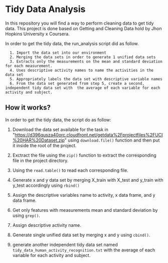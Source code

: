 # Tidy Data Analysis

In this repository you will find a way to perform cleaning data to get tidy data. This project is done based on Getting and Cleaning Data hold by Jhon Hopkins University x Coursera.

In order to get the tidy data, the run_analysis script did as follow.

      1. Import the data set into our environment
      2. Merging the data sets in order to generate 1 unified data sets
      3. Extracts only the measurements on the mean and standard deviation for each measurement.
      4. Uses descriptive activity names to name the activities in the data set
      5. Appropriately labels the data set with descriptive variable names
      6. From the data set generated from step 5, create a second, independent tidy data set with  the average of each variable for each activity and subject.

## How it works?

In order to get the tidy data, the script do as follow:

1. Download the data set available for the task in "<https://d396qusza40orc.cloudfront.net/getdata%2Fprojectfiles%2FUCI%20HAR%20Dataset.zip>" using `download.file()` function and then put it inside the root of the project.

2. Exctract the file using the `zip()` function to extract the corresponding file in the project directory.

3. Using the `read.table()` to read each corresponding file.

4. Generate x and y data set by merging X_train with X_test and y_train with y_test accordingly using `rbind()`

5. Assign the descriptive variables name to activity, x data frame, and y data frame.

6. Get only features with measurements mean and standard deviation by using `grep()`.

7. Assign descriptive activity name.

8. Generate single unified data set by merging x and y using `cbind()`.

9. generate another independent tidy data set named `tidy_data_human_activity_recognition.txt`  with  the average of each variable for each activity and subject.